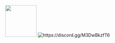 
<div id="views">
     <img src="https://c.tenor.com/b46GRzAmGeYAAAAi/chika-dance.gif" width="100"/>
     <img src="https://komarev.com/ghpvc/?username=dazziedez&style=flat&color=f48faa" alt="https://discord.gg/M3DwBkzfT6"/>
  </div>
